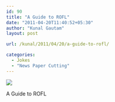 ```yaml
---
id: 90
title: "A Guide to ROFL"
date: "2011-04-20T11:40:52+05:30"
author: "Kunal Gautam"
layout: post

url: /kunal/2011/04/20/a-guide-to-rofl/

categories:
  - Jokes
  - "News Paper Cutting"
---
```


![](/post/90/rofl.png)

A Guide to ROFL
